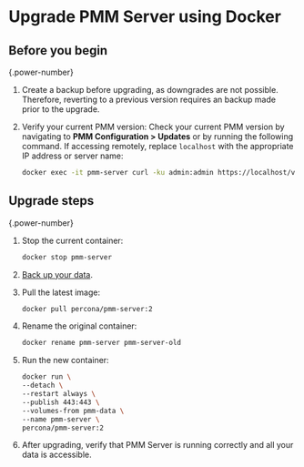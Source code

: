 # Upgrade PMM Server using Docker

## Before you begin
{.power-number}

1. Create a backup before upgrading, as downgrades are not possible. Therefore, reverting to a previous version requires an backup made prior to the upgrade.

2. Verify your current PMM version: Check your current PMM version by navigating to **PMM Configuration > Updates** or by running the following command. If accessing remotely, replace `localhost` with the appropriate IP address or server name:

    ```sh
   docker exec -it pmm-server curl -ku admin:admin https://localhost/v1/version
    ```

## Upgrade steps
{.power-number}

1. Stop the current container:

   ```sh
   docker stop pmm-server
   ```

2. [Back up your data](../install-pmm/install-pmm-server/baremetal/docker/backup_container.md).

3. Pull the latest image:

   ```sh
   docker pull percona/pmm-server:2
   ```

4. Rename the original container:

   ```sh
   docker rename pmm-server pmm-server-old
   ```

5. Run the new container:

   ```sh
   docker run \
   --detach \
   --restart always \
   --publish 443:443 \
   --volumes-from pmm-data \
   --name pmm-server \
   percona/pmm-server:2
   ```

6. After upgrading, verify that PMM Server is running correctly and all your data is accessible.
